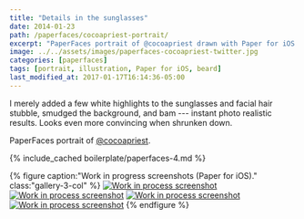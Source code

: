 ```yaml
---
title: "Details in the sunglasses"
date: 2014-01-23
path: /paperfaces/cocoapriest-portrait/
excerpt: "PaperFaces portrait of @cocoapriest drawn with Paper for iOS on an iPad."
image: ../../assets/images/paperfaces-cocoapriest-twitter.jpg
categories: [paperfaces]
tags: [portrait, illustration, Paper for iOS, beard]
last_modified_at: 2017-01-17T16:14:36-05:00
---
```


I merely added a few white highlights to the sunglasses and facial hair stubble, smudged the background, and bam --- instant photo realistic results. Looks even more convincing when shrunken down.

PaperFaces portrait of [@cocoapriest](https://twitter.com/cocoapriest).

{% include_cached boilerplate/paperfaces-4.md %}

{% figure caption:"Work in progress screenshots (Paper for iOS)." class:"gallery-3-col" %}
[![Work in process screenshot](../../assets/images/paperfaces-cocoapriest-process-1-600.jpg)](../../assets/images/paperfaces-cocoapriest-process-1-lg.jpg)
[![Work in process screenshot](../../assets/images/paperfaces-cocoapriest-process-2-600.jpg)](../../assets/images/paperfaces-cocoapriest-process-2-lg.jpg)
[![Work in process screenshot](../../assets/images/paperfaces-cocoapriest-process-3-600.jpg)](../../assets/images/paperfaces-cocoapriest-process-3-lg.jpg)
[![Work in process screenshot](../../assets/images/paperfaces-cocoapriest-process-4-600.jpg)](../../assets/images/paperfaces-cocoapriest-process-4-lg.jpg)
{% endfigure %}
